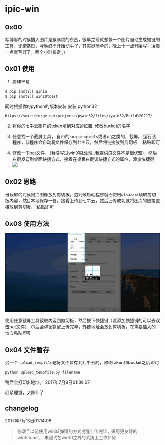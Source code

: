 # ipic-win
## 0x00
写博客的时候插入图片是很麻烦的东西，很早之前就想做一个图片自动生成短链的工具，无奈拖沓，今晚终于开始动手了，其实挺简单的，晚上十一点开始写，凌晨一点就写好了，两个小时搞定 ;)
## 0x01 使用
1. 搭建环境
```
$ pip install qiniu
$ pip install win10toast
```
同时根据你的python的版本安装,安装 python32
```
https://sourceforge.net/projects/pywin32/files/pywin32/Build%20217/
```

2. 将你的七牛云账户的token填到对应的位置, 修改bucket的名字

3. 任意找一个截屏工具， 自带的`snippingtools`或者qq之类的，截屏。 运行该程序，该程序会自动将文件保存到七牛云，然后将链接放到剪切板， 粘贴即可

4. 修改一下bat文件，（我没写过win的批处理..我提供的文件不是很优雅)，然后右键发送到桌面快捷方式，接着在桌面右键该快捷方式的属性，添加快捷键
![](http://oqyjccf1n.bkt.clouddn.com/20170713-005904.png)



## 0x02 思路
当截屏的时候回把图像放到剪切板，这时候启动程序就会使用`win32api`读取剪切板内容，然后本地保存一份，接着上传到七牛云，然后上传成功就将图片的链接直接放到剪切板， 粘贴即可

## 0x03 使用方法
![](screen.gif)

使用任意截屏工具截取内容到剪切板，然后按下快捷键（没添加快捷键的可以去双击bat文件），尔后会弹窗提醒上传完毕，外链地址会放到剪切板，在需要插入的地方粘贴即可

## 0x04 文件暂存 
另一个 `upload_tempfile`是将文件暂存到七牛云的，修改token和bucket之后即可
```
python upload_tempfile.py filename
```
稍后会打印出地址。
2017年7月9日01:30:07

赶紧睡觉，又修仙了
## changelog
2017年7月13日01:14:08
> 修改了以前使用win32弹窗的方式提醒上传完毕，采用更友好的win10toast， 未测试在win10之外的系统上工作如何
